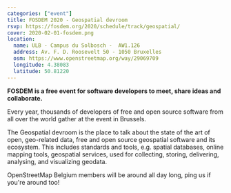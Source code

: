```yaml
---
categories: ["event"]
title: FOSDEM 2020 - Geospatial devroom
rsvp: https://fosdem.org/2020/schedule/track/geospatial/
cover: 2020-02-01-fosdem.png
location:
  name: ULB - Campus du Solbosch -  AW1.126
  address: Av. F. D. Roosevelt 50 - 1050 Bruxelles
  osm: https://www.openstreetmap.org/way/29069709
  longitude: 4.38083
  latitude: 50.81220
---
```


**FOSDEM is a free event for software developers to meet, share ideas and collaborate.**

Every year, thousands of developers of free and open source software from all over the world gather at the event in Brussels.

The Geospatial devroom is the place to talk about the state of the art of open, geo-related data, free and open source geospatial software and its ecosystem. This includes standards and tools, e.g. spatial databases, online mapping tools, geospatial services, used for collecting, storing, delivering, analysing, and visualizing geodata.

OpenStreetMap Belgium members will be around all day long, ping us if you're around too!
